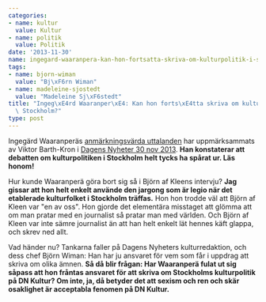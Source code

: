 ```yaml
---
categories:
- name: kultur
  value: Kultur
- name: politik
  value: Politik
date: '2013-11-30'
name: ingegard-waaranpera-kan-hon-fortsatta-skriva-om-kulturpolitik-i-stockholm
tags:
- name: bjorn-wiman
  value: "Bj\xF6rn Wiman"
- name: madeleine-sjostedt
  value: "Madeleine Sj\xF6stedt"
title: "Ingeg\xE4rd Waaranper\xE4: Kan hon forts\xE4tta skriva om kulturpolitik i\
  \ Stockholm?"
type: post
---
```

Ingegärd Waaranperäs [anmärkningsvärda uttalanden](/2013/11/28/ingegard-waaranpera-misogynt-dravel-om-madeleine-sjostedt/) har uppmärksammats av Viktor Barth-Kron i [Dagens Nyheter 30 nov 2013](http://blogg.dn.se/viktor/2013/11/30/nagon-ordning-far-det-val-anda-vara-i-en-ankdamm/). **Han konstaterar att debatten om kulturpolitiken i Stockholm helt tycks ha spårat ur. Läs honom!**

Hur kunde Waaranperä göra bort sig så i Björn af Kleens intervju? **Jag gissar att hon helt enkelt använde den jargong som är legio när det etablerade kulturfolket i Stockholm träffas.** Hon hon trodde väl att Björn af Kleen var "en av oss". Hon gjorde det elementära misstaget att glömma att om man pratar med en journalist så pratar man med världen. Och Björn af Kleen var inte sämre journalist än att han helt enkelt lät hennes käft glappa, och skrev ned allt.

Vad händer nu? Tankarna faller på Dagens Nyheters kulturredaktion, och dess chef Björn Wiman: Han har ju ansvaret för vem som får i uppdrag att skriva om olika ämnen. **Så då blir frågan: Har Waaranperä fulat ut sig såpass att hon fråntas ansvaret för att skriva om Stockholms kulturpolitik på DN Kultur? Om inte, ja, då betyder det att sexism och ren och skär osaklighet är acceptabla fenomen på DN Kultur.**

